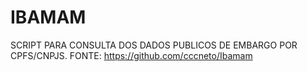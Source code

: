 # IBAMAM
SCRIPT PARA CONSULTA DOS DADOS PUBLICOS DE EMBARGO POR CPFS/CNPJS. FONTE: https://github.com/cccneto/Ibamam
